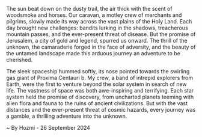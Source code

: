 
The sun beat down on the dusty trail, the air thick with the scent of woodsmoke and horses. Our caravan, a motley crew of merchants and pilgrims, slowly made its way across the vast plains of the Holy Land. Each day brought new challenges: bandits lurking in the shadows, treacherous mountain passes, and the ever-present threat of disease. But the promise of Jerusalem, a city of gold and legend, spurred us onward. The thrill of the unknown, the camaraderie forged in the face of adversity, and the beauty of the untamed landscape made this arduous journey an adventure to be cherished.

The sleek spaceship hummed softly, its nose pointed towards the swirling gas giant of Proxima Centauri b. My crew, a band of intrepid explorers from Earth, were the first to venture beyond the solar system in search of new life. The vastness of space was both awe-inspiring and terrifying. Each star system held the promise of discovery, from uncharted planets teeming with alien flora and fauna to the ruins of ancient civilizations. But with the vast distances and the ever-present threat of cosmic hazards, every journey was a gamble, a thrilling adventure into the unknown. 

~ By Hozmi - 26 September 2024
